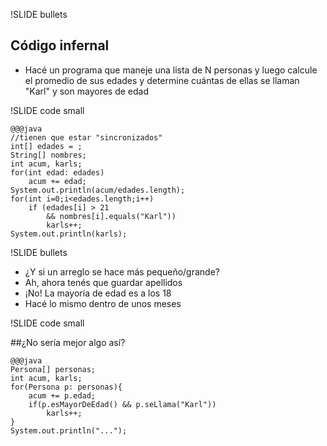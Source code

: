 !SLIDE bullets

## Código infernal

* Hacé un programa que maneje una lista de N personas
  y luego calcule el promedio de sus edades y 
  determine cuántas de ellas se llaman "Karl" y son mayores de edad


!SLIDE code small

    @@@java
    //tienen que estar "sincronizados"
    int[] edades = ;
    String[] nombres;
    int acum, karls;
    for(int edad: edades)
        acum += edad;
    System.out.println(acum/edades.length);
    for(int i=0;i<edades.length;i++)
        if (edades[i] > 21 
            && nombres[i].equals("Karl"))
            karls++;
    System.out.println(karls);

        
!SLIDE bullets

* ¿Y si un arreglo se hace más pequeño/grande?
* Ah, ahora tenés que guardar apellidos
* ¡No! La mayoría de edad es a los 18
* Hacé lo mismo dentro de unos meses


!SLIDE code small

##¿No sería mejor algo así?

    @@@java
    Persona[] personas;
    int acum, karls;
    for(Persona p: personas){
        acum += p.edad;
        if(p.esMayorDeEdad() && p.seLlama("Karl"))
            karls++;
    }
    System.out.println("...");


